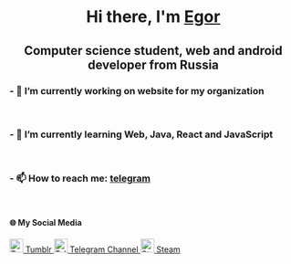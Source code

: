 <h1 align="center">Hi there, I'm <a href="https://t.me/void_inside_me" target="_blank">Egor</a> 
<h2 align="center">Computer science student, web and android developer from Russia</h2>
<h3> - 🔭 I’m currently working on website for my organization </h3> <br>
<h3> - 🌱 I’m currently learning Web, Java, React and JavaScript </h3> <br>
<h3> - 📫 How to reach me: <b> <a href="https://t.me/void_inside_me" target="_blank"> telegram </a> </b> </h3> <br>
<h4> 🌐 My Social Media </h4>
<div>
  <a href="www.tumblr.com/thevoidwithinme" target="_blank">
    <img src="https://uxwing.com/wp-content/themes/uxwing/download/brands-and-social-media/tumblr-square-color-icon.png" alt="Tumblr" width="24">
    <span> Tumblr </span>
  </a>
  
  <a href="https://t.me/lettersandme" target="_blank">
    <img src="https://img.icons8.com/color/48/telegram-app--v1.png" alt="Telegram" width="24">
    <span> Telegram Channel </span>
  </a>
  
  <a href="https://steamcommunity.com/id/White_rose_911/" target="_blank">
    <img src="https://img.icons8.com/?size=100&id=zNqjI8XKkCv0&format=png&color=000000" alt="Steam" width="24">
    <span> Steam </span>
  </a>
</div>
